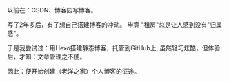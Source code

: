 以前在：CSDN、博客园写博客。  

写了2年多后，有了想自己搭建博客的冲动。 毕竟 "租房"总是让人感到没有"归属感"。   

于是我尝试过：用Hexo搭建静态博客，托管到GitHub上, 虽然轻巧炫酷，但体验后，才知：文章管理之不便。   

因此：便开始创建（老洋之家）个人博客的征途。